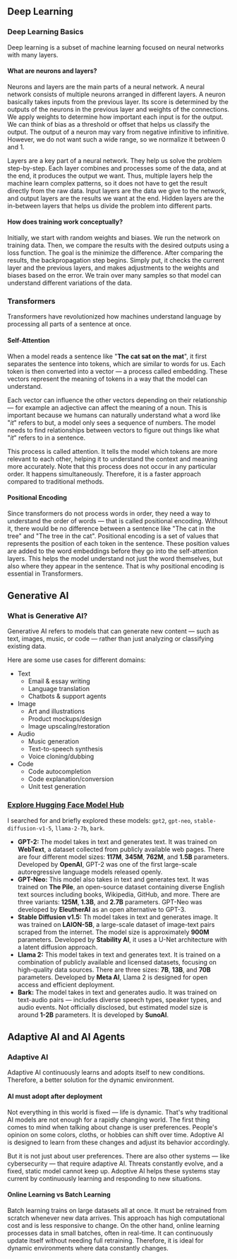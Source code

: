 ## Deep Learning 
### Deep Learning Basics
Deep learning is a subset of machine learning focused on neural networks with many layers.
#### What are neurons and layers?
Neurons and layers are the main parts of a neural network. A neural network consists of multiple neurons arranged in different layers. A neuron basically takes inputs from the previous layer. Its score is determined by the outputs of the neurons in the previous layer and weights of the connections. We apply weights to determine how important each input is for the output. We can think of bias as a threshold or offset that helps us classify the output. The output of a neuron may vary from negative infinitive to infinitive. However, we do not want such a wide range, so we normalize it between 0 and 1. 

Layers are a key part of a neural network. They help us solve the problem step-by-step. Each layer combines and processes some of the data, and at the end, it produces the output we want. Thus, multiple layers help the machine learn complex patterns, so it does not have to get the result directly from the raw data. Input layers are the data we give to the network, and output layers are the results we want at the end. Hidden layers are the in-between layers that helps us divide the problem into different parts.
#### How does training work conceptually?
Initially, we start with random weights and biases. We run the network on training data. Then, we compare the results with the desired outputs using a loss function. The goal is the minimize the difference. After comparing the results, the backpropagation step begins. Simply put, it checks the current layer and the previous layers, and makes adjustments to the weights and biases based on the error. We train over many samples so that model can understand different variations of the data. 
### Transformers
Transformers have revolutionized how machines understand language by processing all parts of a sentence at once.
#### Self-Attention
When a model reads a sentence like "**The cat sat on the mat**", it first separates the sentence into tokens, which are similar to words for us. Each token is then converted into a vector — a process called embedding. These vectors represent the meaning of tokens in a way that the model can understand.

Each vector can influence the other vectors depending on their relationship — for example an adjective can affect the meaning of a noun. This is important because we humans can naturally understand what a word like "*it*" refers to but, a model only sees a sequence of numbers. The model needs to find relationships between vectors to figure out things like what "*it*" refers to in a sentence. 

This process is called attention. It tells the model which tokens are more relevant to each other, helping it to understand the context and meaning more accurately. Note that this process does not occur in any particular order. It happens simultaneously. Therefore, it is a faster approach compared to traditional methods.
#### Positional Encoding
Since transformers do not process words in order, they need a way to understand the order of words — that is called positional encoding. Without it, there would be no difference between a sentence like "The cat in the tree" and "The tree in the cat". Positional encoding is a set of values that represents the position of each token in the sentence. These position values are added to the word embeddings before they go into the self-attention layers. This helps the model understand not just the word themselves, but also where they appear in the sentence. That is why positional encoding is essential in Transformers.
## Generative AI
### What is Generative AI?
Generative AI refers to models that can generate new content — such as text, images, music, or code — rather than just analyzing or classifying existing data.

Here are some use cases for different domains:
* Text
	* Email & essay writing
	* Language translation
	* Chatbots & support agents
* Image
	* Art and illustrations
	* Product mockups/design
	* Image upscaling/restoration
* Audio
	* Music generation
	* Text-to-speech synthesis
	* Voice cloning/dubbing
* Code
	* Code autocompletion
	* Code explanation/conversion
	* Unit test generation

### [Explore Hugging Face Model Hub](https://huggingface.co/models)
I searched for and briefly explored these models: `gpt2`, `gpt-neo`, `stable-diffusion-v1-5`, `llama-2-7b`, `bark`.
* **GPT-2:**  The model takes in text and generates text. It was trained on **WebText**, a dataset collected from publicly available web pages. There are four different model sizes: **117M**, **345M**, **762M**, and **1.5B** parameters. Developed by **OpenAI**, GPT-2 was one of the first large-scale autoregressive language models released openly.
* **GPT-Neo:** This model also takes in text and generates text. It was trained on **The Pile**, an open-source dataset containing diverse English text sources including books, Wikipedia, GitHub, and more. There are three variants: **125M**, **1.3B**, and **2.7B** parameters. GPT-Neo was developed by **EleutherAI** as an open alternative to GPT-3.
* **Stable Diffusion v1.5:** Th model takes in text and generates image. It was trained on **LAION-5B**, a large-scale dataset of image-text pairs scraped from the internet. The model size is approximately **900M** parameters. Developed by **Stability AI**, it uses a U-Net architecture with a latent diffusion approach.
* **Llama 2:** This model takes in text and generates text. It is trained on a combination of publicly available and licensed datasets, focusing on high-quality data sources. There are three sizes: **7B**, **13B**, and **70B** parameters. Developed by **Meta AI**, Llama 2 is designed for open access and efficient deployment.
* **Bark:** The model takes in text and generates audio. It was trained on text-audio pairs — includes diverse speech types, speaker types, and audio events. Not officially disclosed, but estimated model size is around **1-2B** parameters. It is developed by **SunoAI**.
## Adaptive AI and AI Agents
### Adaptive AI
Adaptive AI continuously learns and adopts itself to new conditions. Therefore, a better solution for the dynamic environment.
#### AI must adopt after deployment
Not everything in this world is fixed — life is dynamic. That's why traditional AI models are not enough for a rapidly changing world. The first thing comes to mind when talking about change is user preferences. People's opinion on some colors, cloths, or hobbies can shift over time. Adoptive AI is designed to learn from these changes and adjust its behavior accordingly.

But it is not just about user preferences. There are also other systems — like cybersecurity — that require adaptive AI. Threats constantly evolve, and a fixed, static model cannot keep up. Adoptive AI helps these systems stay current by continuously learning and responding to new situations.
#### Online Learning vs Batch Learning
Batch learning trains on large datasets all at once. It must be retrained from scratch whenever new data arrives. This approach has high computational cost and is less responsive to change. On the other hand, online learning processes data in small batches, often in real-time. It can continuously update itself without needing full retraining. Therefore, it is ideal for dynamic environments where data constantly changes.
